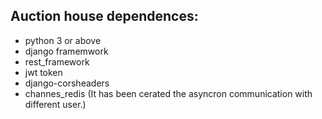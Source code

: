 ## Auction house dependences:
* python 3 or above
* django framemwork
* rest_framework
* jwt token
* django-corsheaders
* channes_redis (It has been cerated the asyncron communication with different user.)
